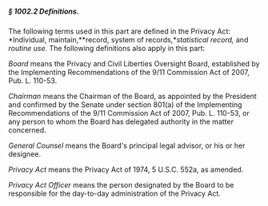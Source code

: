 ##### § 1002.2 Definitions. #####

The following terms used in this part are defined in the Privacy Act: *Individual, maintain,**record, system of records,**statistical record,* and *routine use.* The following definitions also apply in this part:

*Board* means the Privacy and Civil Liberties Oversight Board, established by the Implementing Recommendations of the 9/11 Commission Act of 2007, Pub. L. 110-53.

*Chairman* means the Chairman of the Board, as appointed by the President and confirmed by the Senate under section 801(a) of the Implementing Recommendations of the 9/11 Commission Act of 2007, Pub. L. 110-53, or any person to whom the Board has delegated authority in the matter concerned.

*General Counsel* means the Board's principal legal advisor, or his or her designee.

*Privacy Act* means the Privacy Act of 1974, 5 U.S.C. 552a, as amended.

*Privacy Act Officer* means the person designated by the Board to be responsible for the day-to-day administration of the Privacy Act.